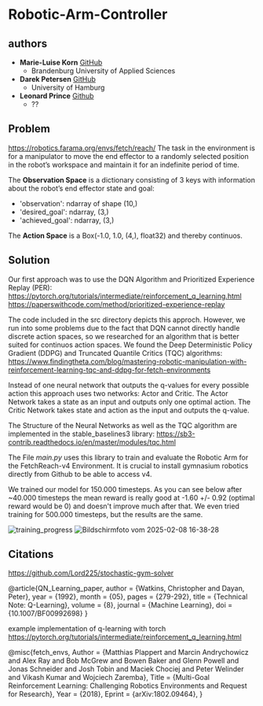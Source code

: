 # Robotic-Arm-Controller

## authors
- **Marie-Luise Korn** [GitHub](https://github.com/markorn1612)  
  - Brandenburg University of Applied Sciences
- **Darek Petersen** [GitHub](https://github.com/BlueCl0wn) 
  - University of Hamburg  
- **Leonard Prince**  [Github](??)
  - ??

## Problem
https://robotics.farama.org/envs/fetch/reach/
The task in the environment is for a manipulator to move the end effector to a randomly selected position in the robot’s workspace and maintain it for an indefinite period of time.

The **Observation Space** is a dictionary consisting of 3 keys with information about the robot’s end effector state and goal: 
- 'observation': ndarray of shape (10,)
- 'desired_goal': ndarray, (3,)
- 'achieved_goal': ndarray, (3,)

The **Action Space** is a Box(-1.0, 1.0, (4,), float32) and thereby continuos.

## Solution
Our first approach was to use the DQN Algorithm and Prioritized Experience Replay (PER):
https://pytorch.org/tutorials/intermediate/reinforcement_q_learning.html
https://paperswithcode.com/method/prioritized-experience-replay 

The code included in the src directory depicts this approch. However, we run into some problems due to the fact that DQN cannot directly handle discrete action spaces, so we researched for an algorithm that is better suited for continuos action spaces. We found the Deep Deterministic Policy Gradient (DDPG) and Truncated Quantile Critics (TQC) algorithms: 
https://www.findingtheta.com/blog/mastering-robotic-manipulation-with-reinforcement-learning-tqc-and-ddpg-for-fetch-environments

Instead of one neural network that outputs the q-values for every possible action this approach uses two networks: Actor and Critic. The Actor Network takes a state as an input and outputs only one optimal action. The Critic Network takes state and action as the input and outputs the q-value. 

The Structure of the Neural Networks as well as the TQC algorithm are implemented in the stable_baselines3 library: 
https://sb3-contrib.readthedocs.io/en/master/modules/tqc.html

The File *main.py* uses this library to train and evaluate the Robotic Arm for the FetchReach-v4 Environment. It is crucial to install gymnasium robotics directly from Github to be able to access v4. 

We trained our model for 150.000 timesteps. As you can see below after ~40.000 timesteps the mean reward is really good at -1.60 +/- 0.92 (optimal reward would be 0) and doesn't improve much after that. We even tried training for 500.000 timesteps, but the results are the same. 

![training_progress](https://github.com/user-attachments/assets/a9d6ecdd-34ea-48d2-a293-460a03df8d4f)
![Bildschirmfoto vom 2025-02-08 16-38-28](https://github.com/user-attachments/assets/44271fb0-2747-4a73-9353-d0c1adda44df)

## Citations

https://github.com/Lord225/stochastic-gym-solver

@article{QN_Learning_paper,
author = {Watkins, Christopher and Dayan, Peter},
year = {1992},
month = {05},
pages = {279-292},
title = {Technical Note: Q-Learning},
volume = {8},
journal = {Machine Learning},
doi = {10.1007/BF00992698}
}

example implementation of q-learning with torch
https://pytorch.org/tutorials/intermediate/reinforcement_q_learning.html

@misc{fetch_envs,
  Author = {Matthias Plappert and Marcin Andrychowicz and Alex Ray and Bob McGrew and Bowen Baker and Glenn Powell and Jonas Schneider and Josh Tobin and Maciek Chociej and Peter Welinder and Vikash Kumar and Wojciech Zaremba},
  Title = {Multi-Goal Reinforcement Learning: Challenging Robotics Environments and Request for Research},
  Year = {2018},
  Eprint = {arXiv:1802.09464},
}
